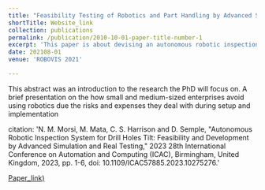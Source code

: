 ```yaml
---
title: "Feasibility Testing of Robotics and Part Handling by Advanced Simulation for Small and Medium Sized Enterprises"
shortTitle: Website_link
collection: publications
permalink: /publication/2010-10-01-paper-title-number-1
excerpt: 'This paper is about devising an autonomous robotic inspection system. Testing on a **real** application is the future paper '
date: 202108-01
venue: 'ROBOVIS 2021'

---
```

This abstract was an introduction to the research the PhD will focus on. A brief presentation on the how small and medium-sized enterprises avoid using robotics due the risks and expenses they deal with during setup and implementation


citation: 'N. M. Morsi, M. Mata, C. S. Harrison and D. Semple, "Autonomous Robotic Inspection System for Drill Holes Tilt: Feasibility and Development by Advanced Simulation and Real Testing," 2023 28th International Conference on Automation and Computing (ICAC), Birmingham, United Kingdom, 2023, pp. 1-6, doi: 10.1109/ICAC57885.2023.10275276.'

[Paper_link)](http://NooRetic.github.io/files/ROBOVIS_2021_-_Book_of_Abstracts[4590].pdf)

 
